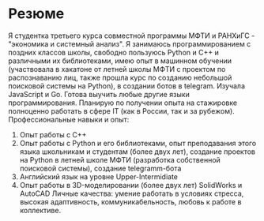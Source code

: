 # Резюме

Я студентка третьего курса совместной программы МФТИ и РАНХиГС - "экономика и системный анализ". Я занимаюсь программированием с поздних классов школы, свободно пользуюсь Python и С++ и различными их библиотеками, имею опыт в машинном обучении (участвовала в хакатоне от летней школы МФТИ с проектом по распознаванию лиц, также прошла курс по созданию небольшой поисковой системы на Python), в создании ботов в telegram. Изучала JavaScript и Go. Готова выучить любые другие языки программирования. Планирую по получении опыта на стажировке полноценно работать в сфере IT (как в России, так и за рубежом).
Профессиональные навыки и опыт:
1) Опыт работы с С++
2) Опыт работы с Python и его библиотеками, опыт преподавания этого языка школьникам и студентам (более двух лет), создание проектов на Python в летней школе МФТИ (разработка собственной поисковой системы), создание telegramm-бота
3) Английский язык на уровне Upper-Intermidiate
4) Опыт работы в 3D-моделировании (более двух лет) SolidWorks и AutoCAD
Личные качества:
умение работать в условиях стресса, высокая адаптивность, коммуникабельность, любовь к работе в коллективе.
